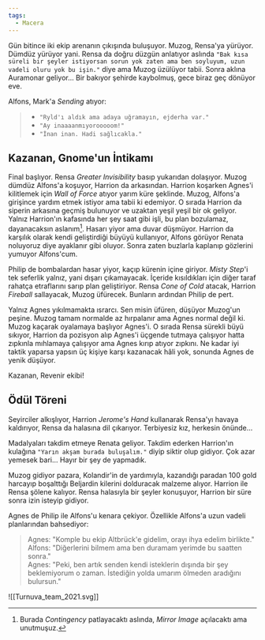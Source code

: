 ```yaml
---  
tags:  
  - Macera  
---  
```

  
Gün bitince iki ekip arenanın çıkışında buluşuyor. Muzog, Rensa'ya yürüyor. Dümdüz yürüyor yani. Rensa da doğru düzgün anlatıyor aslında `"Bak kısa süreli bir şeyler istiyorsan sorun yok zaten ama ben soyluyum, uzun vadeli oluru yok bu işin."` diye ama Muzog üzülüyor tabii. Sonra aklına Auramonar geliyor... Bir bakıyor şehirde kaybolmuş, gece biraz geç dönüyor eve.  
  
Alfons, Mark'a *Sending* atıyor:  
> - `"Ryld'ı aldık ama adaya uğramayın, ejderha var."`  
> - `"Ay inaaaanmıyorooooom!"`  
> - `"İnan inan. Hadi sağlıcakla."`  
  
## Kazanan, Gnome'un İntikamı  
  
Final başlıyor. Rensa *Greater Invisibility* basıp yukarıdan dolaşıyor. Muzog dümdüz Alfons'a koşuyor, Harrion da arkasından. Harrion koşarken Agnes'i kilitlemek için *Wall of Force* atıyor yarım küre şeklinde. Muzog, Alfons'a girişince yardım etmek istiyor ama tabii ki edemiyor. O sırada Harrion da siperin arkasına geçmiş bulunuyor ve uzaktan yeşil yeşil bir ok geliyor. Yalnız Harrion'ın kafasında her şey saat gibi işli, bu plan bozulamaz, dayanacaksın aslanım[^1]. Hasarı yiyor ama duvar düşmüyor. Harrion da karşılık olarak kendi geliştirdiği büyüyü kullanıyor, Alfons görüyor Renata noluyoruz diye ayaklanır gibi oluyor. Sonra zaten buzlarla kaplanıp gözlerini yumuyor Alfons'cum.  
  
Philip de bombalardan hasar yiyor, kaçıp kürenin içine giriyor. *Misty Step*'i tek seferlik yalnız, yani dışarı çıkamayacak. İçeride kısıldıkları için diğer taraf rahatça etraflarını sarıp plan geliştiriyor. Rensa *Cone of Cold* atacak, Harrion *Fireball* sallayacak, Muzog üfürecek. Bunların ardından Philip de pert.  
  
Yalnız Agnes yıkılmamakta ısrarcı. Sen misin üfüren, düşüyor Muzog'un peşine. Muzog tamam normalde az hırpalanır ama Agnes normal değil ki. Muzog kaçarak oyalamaya başlıyor Agnes'i. O sırada Rensa sürekli büyü sıkıyor, Harrion da pozisyon alıp Agnes'i üçgende tutmaya çalışıyor hatta zıpkınla mıhlamaya çalışıyor ama Agnes kırıp atıyor zıpkını. Ne kadar iyi taktik yaparsa yapsın üç kişiye karşı kazanacak hâli yok, sonunda Agnes de yenik düşüyor.  
  
Kazanan, Revenir ekibi!  
  
## Ödül Töreni  
  
Seyirciler alkışlıyor, Harrion *Jerome's Hand* kullanarak Rensa'yı havaya kaldırıyor, Rensa da halasına dil çıkarıyor. Terbiyesiz kız, herkesin önünde...  
  
Madalyaları takdim etmeye Renata geliyor. Takdim ederken Harrion'ın kulağına `"Yarın akşam burada buluşalım."` diyip siktir olup gidiyor. Çok azar yemesek bari... Hayır bir şey de yapmadık.  
  
Muzog gidiyor pazara, Kolandir'in de yardımıyla, kazandığı paradan 100 gold harcayıp boşalttığı Beljardin kilerini dolduracak malzeme alıyor. Harrion ile Rensa şölene kalıyor. Rensa halasıyla bir şeyler konuşuyor, Harrion bir süre sonra izin isteyip gidiyor.  
  
Agnes de Philip ile Alfons'u kenara çekiyor. Özellikle Alfons'a uzun vadeli planlarından bahsediyor:  
> Agnes: "Komple bu ekip Altbrück'e gidelim, orayı ihya edelim birlikte."  
> Alfons: "Diğerlerini bilmem ama ben duramam yerimde bu saatten sonra."  
> Agnes: "Peki, ben artık senden kendi isteklerin dışında bir şey beklemiyorum o zaman. İstediğin yolda umarım ölmeden aradığını bulursun."  
>   
![[Turnuva_team_2021.svg]]  
  
[^1]: Burada *Contingency* patlayacaktı aslında, *Mirror Image* açılacaktı ama unutmuşuz.